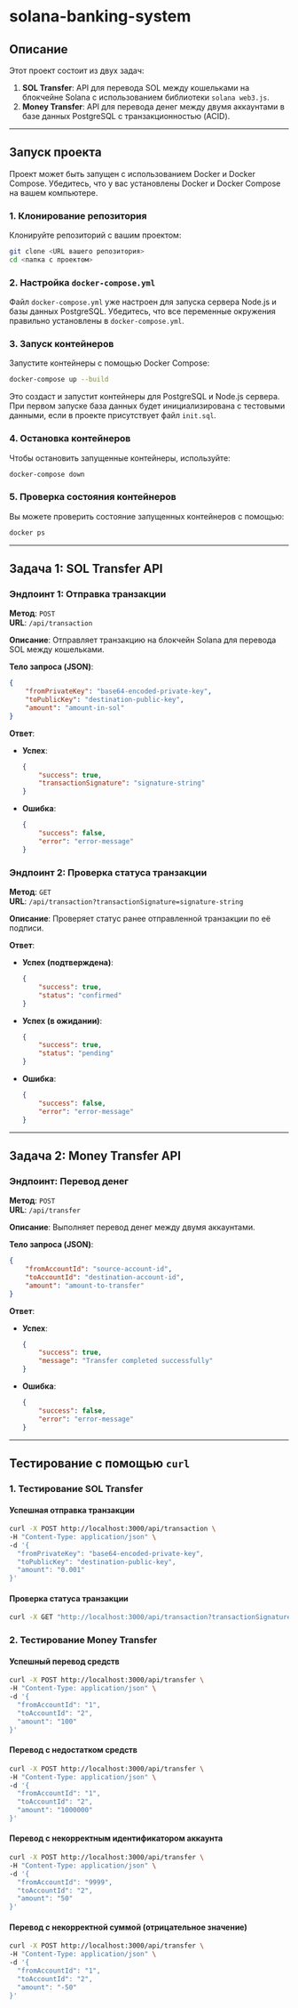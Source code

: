 # solana-banking-system

## Описание

Этот проект состоит из двух задач:

1. **SOL Transfer**: API для перевода SOL между кошельками на блокчейне Solana с использованием библиотеки `solana web3.js`.
2. **Money Transfer**: API для перевода денег между двумя аккаунтами в базе данных PostgreSQL с транзакционностью (ACID).

---

## Запуск проекта

Проект может быть запущен с использованием Docker и Docker Compose. Убедитесь, что у вас установлены Docker и Docker Compose на вашем компьютере.

### 1. Клонирование репозитория

Клонируйте репозиторий с вашим проектом:

```bash
git clone <URL вашего репозитория>
cd <папка с проектом>
```

### 2. Настройка `docker-compose.yml`

Файл `docker-compose.yml` уже настроен для запуска сервера Node.js и базы данных PostgreSQL. Убедитесь, что все переменные окружения правильно установлены в `docker-compose.yml`.

### 3. Запуск контейнеров

Запустите контейнеры с помощью Docker Compose:

```bash
docker-compose up --build
```

Это создаст и запустит контейнеры для PostgreSQL и Node.js сервера. При первом запуске база данных будет инициализирована с тестовыми данными, если в проекте присутствует файл `init.sql`.

### 4. Остановка контейнеров

Чтобы остановить запущенные контейнеры, используйте:

```bash
docker-compose down
```

### 5. Проверка состояния контейнеров

Вы можете проверить состояние запущенных контейнеров с помощью:

```bash
docker ps
```

---

## Задача 1: SOL Transfer API

### Эндпоинт 1: Отправка транзакции

**Метод**: `POST`  
**URL**: `/api/transaction`

**Описание**: Отправляет транзакцию на блокчейн Solana для перевода SOL между кошельками.

**Тело запроса (JSON)**:
```json
{
    "fromPrivateKey": "base64-encoded-private-key",
    "toPublicKey": "destination-public-key",
    "amount": "amount-in-sol"
}
```

**Ответ**:

- **Успех**:
  ```json
  {
      "success": true,
      "transactionSignature": "signature-string"
  }
  ```
- **Ошибка**:
  ```json
  {
      "success": false,
      "error": "error-message"
  }
  ```

### Эндпоинт 2: Проверка статуса транзакции

**Метод**: `GET`  
**URL**: `/api/transaction?transactionSignature=signature-string`

**Описание**: Проверяет статус ранее отправленной транзакции по её подписи.

**Ответ**:

- **Успех (подтверждена)**:
  ```json
  {
      "success": true,
      "status": "confirmed"
  }
  ```
- **Успех (в ожидании)**:
  ```json
  {
      "success": true,
      "status": "pending"
  }
  ```
- **Ошибка**:
  ```json
  {
      "success": false,
      "error": "error-message"
  }
  ```

---

## Задача 2: Money Transfer API

### Эндпоинт: Перевод денег

**Метод**: `POST`  
**URL**: `/api/transfer`

**Описание**: Выполняет перевод денег между двумя аккаунтами.

**Тело запроса (JSON)**:
```json
{
    "fromAccountId": "source-account-id",
    "toAccountId": "destination-account-id",
    "amount": "amount-to-transfer"
}
```

**Ответ**:

- **Успех**:
  ```json
  {
      "success": true,
      "message": "Transfer completed successfully"
  }
  ```
- **Ошибка**:
  ```json
  {
      "success": false,
      "error": "error-message"
  }
  ```

---

## Тестирование с помощью `curl`

### 1. Тестирование SOL Transfer

#### Успешная отправка транзакции

```bash
curl -X POST http://localhost:3000/api/transaction \
-H "Content-Type: application/json" \
-d '{
  "fromPrivateKey": "base64-encoded-private-key",
  "toPublicKey": "destination-public-key",
  "amount": "0.001"
}'
```

#### Проверка статуса транзакции

```bash
curl -X GET "http://localhost:3000/api/transaction?transactionSignature=your-transaction-signature"
```

### 2. Тестирование Money Transfer

#### Успешный перевод средств

```bash
curl -X POST http://localhost:3000/api/transfer \
-H "Content-Type: application/json" \
-d '{
  "fromAccountId": "1",
  "toAccountId": "2",
  "amount": "100"
}'
```

#### Перевод с недостатком средств

```bash
curl -X POST http://localhost:3000/api/transfer \
-H "Content-Type: application/json" \
-d '{
  "fromAccountId": "1",
  "toAccountId": "2",
  "amount": "1000000"
}'
```

#### Перевод с некорректным идентификатором аккаунта

```bash
curl -X POST http://localhost:3000/api/transfer \
-H "Content-Type: application/json" \
-d '{
  "fromAccountId": "9999",
  "toAccountId": "2",
  "amount": "50"
}'
```

#### Перевод с некорректной суммой (отрицательное значение)

```bash
curl -X POST http://localhost:3000/api/transfer \
-H "Content-Type: application/json" \
-d '{
  "fromAccountId": "1",
  "toAccountId": "2",
  "amount": "-50"
}'
```
